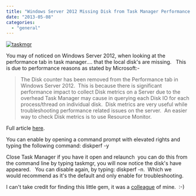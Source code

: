```yaml
---
title: "Windows Server 2012 Missing Disk from Task Manager Performance Tab"
date: "2013-05-08"
categories: 
  - "general"
---
```


[![taskmgr](http://ramblinggeek.co.uk/wp-content/uploads/2013/05/taskmgr.jpg)](http://ramblinggeek.co.uk/2013/04/windows-server-2012-missing-disk-from-task-manager-performance-tab/taskmgr/)

You may of noticed on Windows Server 2012, when looking at the performance tab in task manager.... that the local disk's are missing.   This is due to performance reasons as stated by Microsoft:-

> The Disk counter has been removed from the Performance tab in Windows Server 2012.  This is because there is significant performance impact to collect Disk metrics on a Server due to the overhead Task Manager may cause in querying each Disk IO for each process/thread on individual disk.  Disk metrics are very useful while troubleshooting performance related issues on the server.  An easier way to check Disk metrics is to use Resource Monitor.

Full article [here](http://blogs.technet.com/b/askperf/archive/2012/10/27/windows-8-windows-server-2012-the-new-task-manager.aspx).

You can enable by opening a command prompt with elevated rights and typing the following command: diskperf -y

Close Task Manager if you have it open and relaunch  you can do this from the command line by typing taskmgr, you will now notice the disk's have appeared.   You can disable again, by typing: diskperf -n.  Which we would recommend as it's the default and only enable for troubleshooting.

I can't take credit for finding this little gem, it was a [colleague](http://www.youritpro.co.uk/) of mine.  :-)
